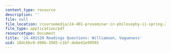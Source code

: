 ```yaml
---
content_type: resource
description: ''
file: null
file_location: /coursemedia/24-401-proseminar-in-philosophy-ii-spring-2020/10dcbbc8d98b39d5c1bfdebe41e99503_MIT24_401S20_Questions10.pdf
file_type: application/pdf
resourcetype: Document
title: '24.401S20 Readings Questions: Williamson, Vagueness'
uid: 10dcbbc8-d98b-39d5-c1bf-debe41e99503
---
```

